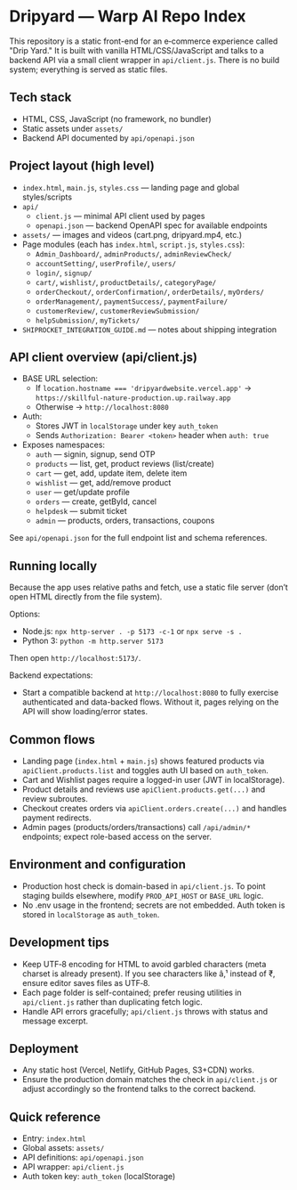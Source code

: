 # Dripyard — Warp AI Repo Index

This repository is a static front-end for an e‑commerce experience called "Drip Yard." It is built with vanilla HTML/CSS/JavaScript and talks to a backend API via a small client wrapper in `api/client.js`. There is no build system; everything is served as static files.

## Tech stack
- HTML, CSS, JavaScript (no framework, no bundler)
- Static assets under `assets/`
- Backend API documented by `api/openapi.json`

## Project layout (high level)
- `index.html`, `main.js`, `styles.css` — landing page and global styles/scripts
- `api/`
  - `client.js` — minimal API client used by pages
  - `openapi.json` — backend OpenAPI spec for available endpoints
- `assets/` — images and videos (cart.png, dripyard.mp4, etc.)
- Page modules (each has `index.html`, `script.js`, `styles.css`):
  - `Admin_Dashboard/`, `adminProducts/`, `adminReviewCheck/`
  - `accountSetting/`, `userProfile/`, `users/`
  - `login/`, `signup/`
  - `cart/`, `wishlist/`, `productDetails/`, `categoryPage/`
  - `orderCheckout/`, `orderConfirmation/`, `orderDetails/`, `myOrders/`
  - `orderManagement/`, `paymentSuccess/`, `paymentFailure/`
  - `customerReview/`, `customerReviewSubmission/`
  - `helpSubmission/`, `myTickets/`
- `SHIPROCKET_INTEGRATION_GUIDE.md` — notes about shipping integration

## API client overview (api/client.js)
- BASE URL selection:
  - If `location.hostname === 'dripyardwebsite.vercel.app'` → `https://skillful-nature-production.up.railway.app`
  - Otherwise → `http://localhost:8080`
- Auth:
  - Stores JWT in `localStorage` under key `auth_token`
  - Sends `Authorization: Bearer <token>` header when `auth: true`
- Exposes namespaces:
  - `auth` — signin, signup, send OTP
  - `products` — list, get, product reviews (list/create)
  - `cart` — get, add, update item, delete item
  - `wishlist` — get, add/remove product
  - `user` — get/update profile
  - `orders` — create, getById, cancel
  - `helpdesk` — submit ticket
  - `admin` — products, orders, transactions, coupons

See `api/openapi.json` for the full endpoint list and schema references.

## Running locally
Because the app uses relative paths and fetch, use a static file server (don’t open HTML directly from the file system).

Options:
- Node.js: `npx http-server . -p 5173 -c-1` or `npx serve -s .`
- Python 3: `python -m http.server 5173`

Then open `http://localhost:5173/`.

Backend expectations:
- Start a compatible backend at `http://localhost:8080` to fully exercise authenticated and data-backed flows. Without it, pages relying on the API will show loading/error states.

## Common flows
- Landing page (`index.html` + `main.js`) shows featured products via `apiClient.products.list` and toggles auth UI based on `auth_token`.
- Cart and Wishlist pages require a logged-in user (JWT in localStorage).
- Product details and reviews use `apiClient.products.get(...)` and review subroutes.
- Checkout creates orders via `apiClient.orders.create(...)` and handles payment redirects.
- Admin pages (products/orders/transactions) call `/api/admin/*` endpoints; expect role-based access on the server.

## Environment and configuration
- Production host check is domain-based in `api/client.js`. To point staging builds elsewhere, modify `PROD_API_HOST` or `BASE_URL` logic.
- No .env usage in the frontend; secrets are not embedded. Auth token is stored in `localStorage` as `auth_token`.

## Development tips
- Keep UTF‑8 encoding for HTML to avoid garbled characters (meta charset is already present). If you see characters like â‚¹ instead of ₹, ensure editor saves files as UTF‑8.
- Each page folder is self-contained; prefer reusing utilities in `api/client.js` rather than duplicating fetch logic.
- Handle API errors gracefully; `api/client.js` throws with status and message excerpt.

## Deployment
- Any static host (Vercel, Netlify, GitHub Pages, S3+CDN) works.
- Ensure the production domain matches the check in `api/client.js` or adjust accordingly so the frontend talks to the correct backend.

## Quick reference
- Entry: `index.html`
- Global assets: `assets/`
- API definitions: `api/openapi.json`
- API wrapper: `api/client.js`
- Auth token key: `auth_token` (localStorage)
